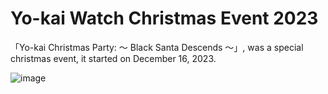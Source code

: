 # Yo-kai Watch Christmas Event 2023
「Yo-kai Christmas Party: ～ Black Santa Descends ～」, was a special christmas event, it started on December 16, 2023.

![image](https://github.com/user-attachments/assets/a2dc2e5d-68ce-46e1-895f-2c1592e67297)
